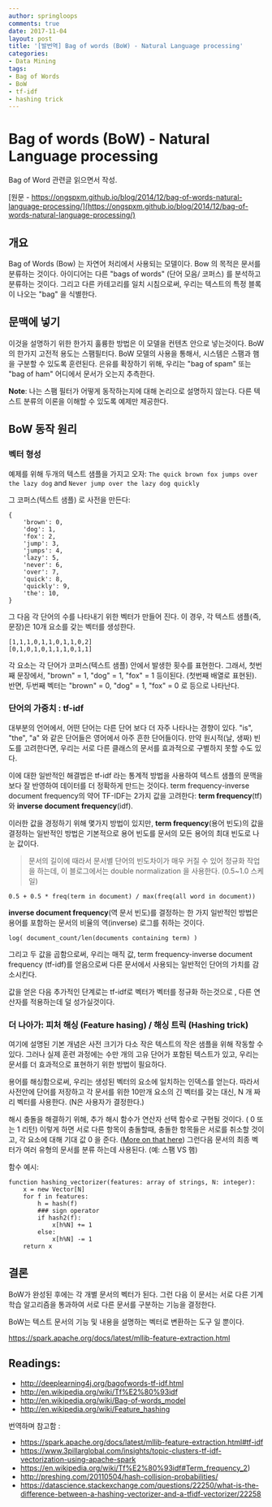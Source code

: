 ```yaml
---
author: springloops
comments: true
date: 2017-11-04
layout: post
title: '[발번역] Bag of words (BoW) - Natural Language processing'
categories:
- Data Mining
tags:
- Bag of Words
- BoW
- tf-idf
- hashing trick
---
```


# Bag of words (BoW) - Natural Language processing

Bag of Word 관련글 읽으면서 작성. 

[원문 - https://ongspxm.github.io/blog/2014/12/bag-of-words-natural-language-processing/](https://ongspxm.github.io/blog/2014/12/bag-of-words-natural-language-processing/)


## 개요
Bag of Words (Bow) 는 자연어 처리에서 사용되는 모델이다. Bow 의 목적은 문서를 분류하는 것이다. 아이디어는 다른 "bags of words" (단어 모음/ 코퍼스) 를 분석하고 분류하는 것이다. 그리고 다른 카테고리를 일치 시침으로써, 우리는 텍스트의 특정 블록이 나오는 "bag" 을 식별한다.

## 문맥에 넣기
이것을 설명하기 위한 한가지 훌륭한 방법은 이 모델을 컨텐츠 안으로 넣는것이다. BoW의 한가지 고전적 용도는 스팸필터다. BoW 모델의 사용을 통해서, 시스템은 스팸과 햄을 구분할 수 있도록 훈련된다. 은유를 확장하기 위해, 우리는 "bag of spam" 또는 "bag of ham" 어디에서 문서가 오는지 추측한다.

**Note**: 나는 스팸 필터가 어떻게 동작하는지에 대해 논리으로 설명하지 않는다. 다른 텍스트 분류의 이론을 이해할 수 있도록 예제만 제공한다.

## BoW 동작 원리

### 벡터 형성
예제를 위해 두개의 텍스트 샘플을 가지고 오자: `The quick brown fox jumps over the lazy dog` and `Never jump over the lazy dog quickly`

그 코퍼스(텍스트 샘플) 로 사전을 만든다:
```
{
    'brown': 0,
    'dog': 1,
    'fox': 2,
    'jump': 3,
    'jumps': 4,
    'lazy': 5,
    'never': 6,
    'over': 7,
    'quick': 8,
    'quickly': 9,
    'the': 10,
}
```
그 다음 각 단어의 수를 나타내기 위한 벡터가 만들어 진다. 이 경우, 각 텍스트 샘플(즉, 문장)은 10개 요소를 갖는 벡터를 생성한다.
```
[1,1,1,0,1,1,0,1,1,0,2]
[0,1,0,1,0,1,1,1,0,1,1]
```
각 요소는 각 단어가 코퍼스(텍스트 샘플) 안에서 발생한 횟수를 표현한다. 그래서, 첫번째 문장에서, "brown" = 1, "dog" = 1, "fox" = 1 등이된다. (첫번째 배열로 표현된). 반면, 두번째 벡터는 "brown" = 0, "dog" = 1, "fox" = 0 로 등으로 나타난다.

### 단어의 가중치 : tf-idf
대부분의 언어에서, 어떤 단어는 다른 단어 보다 더 자주 나타나는 경향이 있다. "is", "the", "a" 와 같은 단어들은 영어에서 아주 흔한 단어들이다. 만약 원시적(날, 생짜) 빈도를 고려한다면, 우리는 서로 다른 클래스의 문서를 효과적으로 구별하지 못할 수도 있다.

이에 대한 일반적인 해결법은 tf-idf 라는 통계적 방법을 사용하여 텍스트 샘플의 문맥을 보다 잘 반영하여 데이터를 더 정확하게 만드는 것이다. term frequency-inverse document frequency의 약어 TF-IDF는 2가지 값을 고려한다: **term frequency**(tf) 와 **inverse document frequency**(idf).

이러한 값을 경정하기 위해 몇가지 방법이 있지만, **term frequency**(용어 빈도)의 값을 결정하는 일반적인 방법은 기본적으로 용어 빈도를 문서의 모든 용어의 최대 빈도로 나눈 값이다.
> 문서의 길이에 때라서 문서별 단어의 빈도차이가 매우 커질 수 있어 정규화 작업을 하는데, 이 블로그에서는 double normalization 을 사용한다. (0.5~1.0 스케일)

```
0.5 + 0.5 * freq(term in document) / max(freq(all word in document))
```

**inverse document frequency**(역 문서 빈도)를 결정하는 한 가지 일반적인 방법은 용어를 포함하는 문서의 비율의 역(inverse) 로그를 취하는 것이다.
```
log( document_count/len(documents containing term) )
```

그리고 두 값을 곱함으로써, 우리는 매직 값, term frequency-inverse document frequency (tf-idf)를 얻음으로써 다른 문서에서 사용되는 일반적인 단어의 가치를 감소시킨다.

값을 얻은 다음 추가적인 단계로는 tf-idf로 벡터가 벡터를 정규화 하는것으로 , 다른 연산자를 적용하는데 덜 성가실것이다.


### 더 나아가: 피처 해싱 (Feature hasing) / 해싱 트릭 (Hashing trick)
여기에 설명된 기본 개념은 사전 크기가 다소 작은 텍스트의 작은 샘플을 위해 작동할 수 있다. 그러나 실제 훈련 과정에는 수만 개의 고유 단어가 포함된 텍스트가 있고, 우리는 문서를 더 효과적으로 표현하기 위한 방법이 필요하다.

용어를 해싱함으로써, 우리는 생성된 벡터의 요소에 일치하는 인덱스를 얻는다. 따라서 사전안에 단어를 저장하고 각 문서를 위한 10만개 요소의 긴 벡터를 갖는 대신, N 개 짜리 벡터를 사용한다. (N은 사용자가 결정한다.)

해시 충돌을 해결하기 위해, 추가 해시 함수가 연산자 선택 함수로 구현될 것이다. ( 0 또는 1 리턴)  이렇게 하면 서로 다른 항목이 충돌할때, 충돌한 항목들은 서로를 취소할 것이고, 각 요소에 대해 기대 값 0 을 준다. ([More on that here](https://en.wikipedia.org/wiki/Feature_hashing#Properties)) 그런다음 문서의 최종 벡터가 여러 유형의 문서를 분류 하는데 사용된다. (예: 스팸 VS 햄)

함수 예시:
```
function hashing_vectorizer(features: array of strings, N: integer):
    x = new Vector[N]
    for f in features:
        h = hash(f)
        ### sign operator
        if hash2(f):
            x[h%N] += 1
        else:
            x[h%N] -= 1
    return x
```

## 결론
BoW가 완성된 후에는 각 개별 문서의 벡터가 된다. 그런 다음 이 문서는 서로 다른 기계 학습 알고리즘을 통과하여 서로 다른 문서를 구분하는 기능을 결정한다.

BoW는 텍스트 문서의 기능 및 내용을 설명하는 벡터로 변환하는 도구 일 뿐이다.

https://spark.apache.org/docs/latest/mllib-feature-extraction.html

## Readings:
* http://deeplearning4j.org/bagofwords-tf-idf.html
* http://en.wikipedia.org/wiki/Tf%E2%80%93idf
* http://en.wikipedia.org/wiki/Bag-of-words_model
* http://en.wikipedia.org/wiki/Feature_hashing

번역하며 참고함 :
* https://spark.apache.org/docs/latest/mllib-feature-extraction.html#tf-idf
* https://www.3pillarglobal.com/insights/topic-clusters-tf-idf-vectorization-using-apache-spark
* https://en.wikipedia.org/wiki/Tf%E2%80%93idf#Term_frequency_2)
* http://preshing.com/20110504/hash-collision-probabilities/
* https://datascience.stackexchange.com/questions/22250/what-is-the-difference-between-a-hashing-vectorizer-and-a-tfidf-vectorizer/22258

